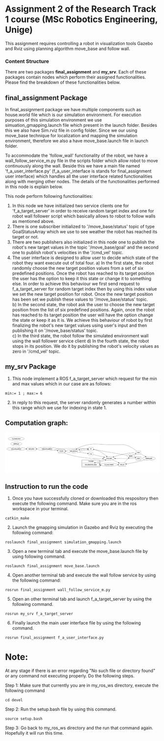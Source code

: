 # Assignment 2 of the Research Track 1 course (MSc Robotics Engineering, Unige)

This assignment requires controlling a robot in visualization tools Gazebo and Rviz using planning algorithm move_base and follow wall.

### Content Structure

There are two packages **final_assignment** and **my_srv**. Each of these packages contain nodes which perform their assigned functionalities. Please find the breakdown of these functionalities below.

## final_assignment Package

In final_assignment package we have multiple components such as house.world file which is our simulation environment. For execution purposes of this simulation environment we use simuation_gmapping.launch file which present in the launch folder. Besides this we also have Sim.rviz file in config folder. Since we our using move_base technique for localization and mapping the simulation environment, therefore we also a have move_base.launch file in launch folder. 

To accommodate the 'follow_wall' functionality of the robot, we have a wall_follow_service_m.py file in the scripts folder which allow robot to move continuously along the wall. Beside this we have a main file named 'f_a_user_interface.py' (f_a_user_interface is stands for final_assignment user interface) which handles all the user interface related functionalities along with merging other nodes. The details of the functionalities performed in this node is explain below.

This node perform following functionalities:

1. In this node we have initialized two service clients one for 'f_a_target_server' in order to receive random target index and one for robot wall follower script which basically allows to robot to follow walls as mentioned above.  
2. There is one subscriber initialized to '/move_base/status' topic of type GoalStatusArray which we use to see weather the robot has reached its target or not. 
3. There are two publishers also initialized in this node one to publish the robot's new target values in the topic '/move_base/goal' and the second one to publish robot's velocities in the '/cmd_vel' topic. 
4. The user interface is designed to allow user to decide which state of the robot they want execute out of total four. 
     a) In the first state, the robot randomly choose the new target position values from a set of six predefined positions. Once the robot has reached to its target position the user has the option to keep it this state or change it to something else. In order to achieve this behaviour we first send request to f_a_target_server for random target index then by using this index value we set the new target position for robot. Once the new target position has been set we publish these values to '/move_base/status' topic.  
     b) In the second state, the robot ask the user to choose the new target position from the list of six predefined positions. Again, once the robot has reached to its target position the user will have the option change the state or keep it as it is. We achieve this behaviour of robot by first finalizing the robot's new target values using user's input and then publishing it on '/move_base/status' topic.   
     c) In the third state, the robot follow the simulated environment wall using the wall follower service client
     d) In the fourth state, the robot stops in its position. We do it by publishing the robot's velocity values as zero in '/cmd_vel' topic. 

## my_srv Package

1. This node implement a ROS f_a_target_server which request for the min and max values which in our case are as follows: 
```
min:= 1 ; max:= 6
```

2. In reply to this request, the server randomly generates a number within this range which we use for indexing in state 1. 

## Computation graph: 

![alt text](https://github.com/ShozabAbidi10/ResearchTrack_FinalAssignment/blob/main/rqt_graph.PNG)

## Instruction to run the code

1. Once you have successfully cloned or downloaded this respository then execute the following command. Make sure you are in the ros workspace in your terminal.
```
catkin_make
```

2. Launch the gmapping simulation in Gazebo and Rviz by executing the following command:
```
roslaunch final_assignment simulation_gmapping.launch
```

3. Open a new terminal tab and execute the move_base.launch file by using following command.
```
roslaunch final_assignment move_base.launch
```

4. Open another terminal tab and execute the wall follow service by using the following command:
```
rosrun final_assignment wall_follow_service_m.py
```

5. Open an other terminal tab and launch f_a_target_server by using the following command. 
```
rosrun my_srv f_a_target_server
```
6. Finally launch the main user interface file by using the following command. 
```
rosrun final_assignment f_a_user_interface.py
```

# Note: 
At any stage if there is an error regarding "No such file or directory found" or any command not executing properly. Do the following steps.

Step 1: Make sure that currently you are in my_ros_ws directory, execute the following command
```
cd devel 
```
Step 2: Run the setup.bash file by using this command.

```
source setup.bash 
```
Step 3: Go back to my_ros_ws directory and the run that command again. Hopefully it will run this time.
 
